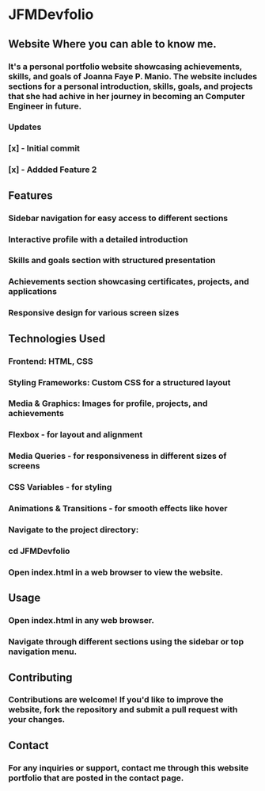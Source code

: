 # JFMDevfolio

## Website Where you can able to know me.
### It's a personal portfolio website showcasing achievements, skills, and goals of Joanna Faye P. Manio. The website includes sections for a personal introduction, skills, goals, and projects that she had achive in her journey in becoming an Computer Engineer in future.

### Updates

### [x] - Initial commit
### [x] - Addded Feature 2

## Features

### Sidebar navigation for easy access to different sections

### Interactive profile with a detailed introduction

### Skills and goals section with structured presentation

### Achievements section showcasing certificates, projects, and applications

### Responsive design for various screen sizes

## Technologies Used

### Frontend: HTML, CSS

### Styling Frameworks: Custom CSS for a structured layout

### Media & Graphics: Images for profile, projects, and achievements
### Flexbox - for layout and alignment
### Media Queries - for responsiveness in different sizes of screens

### CSS Variables - for styling
### Animations & Transitions - for smooth effects like hover
<!-- 
## Installation

## Clone the repository: -->

<!-- ### git clone https://github.com/yourusername/JFMDevfolio.git -->

### Navigate to the project directory:

### cd JFMDevfolio

### Open index.html in a web browser to view the website.

## Usage

### Open index.html in any web browser.

### Navigate through different sections using the sidebar or top navigation menu.

## Contributing

### Contributions are welcome! If you'd like to improve the website, fork the repository and submit a pull request with your changes.

## Contact

### For any inquiries or support, contact me through this website portfolio that are posted in the contact page.